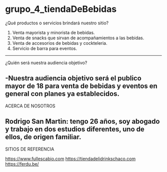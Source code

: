 # grupo_4_tiendaDeBebidas

¿Qué productos o servicios brindará nuestro sitio?

1)	Venta mayorista y minorista de bebidas.
2)	Venta de snacks que sirvan de acompañamientos a las bebidas.
3)	Venta de accesorios de bebidas y cockteleria.
4)	Servicio de barra para eventos.
-------------------------------------------------------------------------------------------------

¿Quién será nuestra audiencia objetivo?

-Nuestra audiencia objetivo será el publico mayor de 18 para venta de bebidas  y eventos en general  con planes ya establecidos.
-------------------------------------------------------------------------------------------------

ACERCA DE NOSOTROS

Rodrigo San Martin: tengo 26 años, soy abogado y trabajo en dos estudios diferentes, uno de ellos, de origen familiar.
-------------------------------------------------------------------------------------------------

SITIOS DE REFERENCIA

https://www.fullescabio.com
https://tiendadelidrinkschaco.com
https://ferdu.be/




